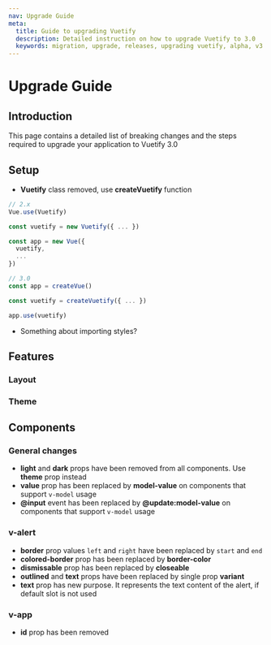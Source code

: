 ```yaml
---
nav: Upgrade Guide
meta:
  title: Guide to upgrading Vuetify
  description: Detailed instruction on how to upgrade Vuetify to 3.0
  keywords: migration, upgrade, releases, upgrading vuetify, alpha, v3
---
```


# Upgrade Guide

## Introduction

This page contains a detailed list of breaking changes and the steps required to upgrade your application to Vuetify 3.0

## Setup

- **Vuetify** class removed, use **createVuetify** function

```js
// 2.x
Vue.use(Vuetify)

const vuetify = new Vuetify({ ... })

const app = new Vue({
  vuetify,
  ...
})

```

```js
// 3.0
const app = createVue()

const vuetify = createVuetify({ ... })

app.use(vuetify)
```

- Something about importing styles?

## Features

### Layout

### Theme

## Components

### General changes

- **light** and **dark** props have been removed from all components. Use **theme** prop instead
- **value** prop has been replaced by **model-value** on components that support `v-model` usage
- **@input** event has been replaced by **@update:model-value** on components that support `v-model` usage

### v-alert

- **border** prop values `left` and `right` have been replaced by `start` and `end`
- **colored-border** prop has been replaced by **border-color**
- **dismissable** prop has been replaced by **closeable**
- **outlined** and **text** props have been replaced by single prop **variant**
- **text** prop has new purpose. It represents the text content of the alert, if default slot is not used

### v-app

- **id** prop has been removed
